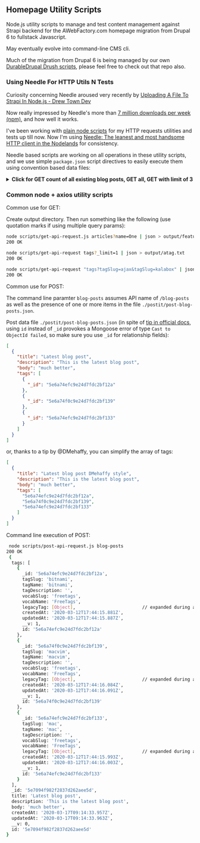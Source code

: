 ## Homepage Utility Scripts

Node.js utility scripts to manage and test content management against Strapi
backend for the AWebFactory.com homepage migration from Drupal 6 to fullstack
Javascript.

May eventually evolve into command-line CMS cli.

Much of the migration from Drupal 6 is being managed by our own
[DurableDrupal Drush scripts](https://github.com/DurableDrupal/drush-migration-scripts),
please feel free to check out that repo also.

### Using Needle For HTTP Utils N Tests

Curiosity concerning Needle aroused very recently by
[Uploading A File To Strapi In Node.js - Drew Town Dev](https://www.drewtown.dev/post/uploading-a-file-to-strapi-in-node-js/)

Now really impressed by Needle's more than
[7 million downloads per week (npm)](https://www.npmjs.com/package/needle), and
how well it works.

I've been working with
[plain node scripts](https://github.com/awebfactory/homepage-utility-scripts/tree/plain-node-scripts)
for my HTTP requests utilities and tests up till now. Now I'm using
[Needle: The leanest and most handsome HTTP client in the Nodelands](https://github.com/tomas/needle)
for consistency.

Needle based scripts are working on all operations in these utility scripts, and
we use simple `package.json` script directives to easily execute them using
convention based data files:

<details><summary><strong>Click for GET count of all existing blog posts, GET all, GET with limit of 3</strong></summary>

<details><summary>Count (using Strapi `count` API)</summary>

```bash
yarn get blog-posts/count
yarn run v1.22.1
$ node needle-scripts/get-api-request blog-posts/count
9
Done in 0.21s.

yarn get tags/count
yarn run v1.22.1
$ node needle-scripts/get-api-request tags/count
178
Done in 0.21s.
```

</details>

<details><summary>Get (all)</summary>

```json
yarn get blog-posts
yarn run v1.22.1
$ node needle-scripts/get-api-request blog-posts
[
    {
        "tags": [],
        "_id": "5e3556739d28fe03758b1c0e",
        "title": "First blog post",
        "description": "This is the first blog post",
        "body": "adfadfadf",
        "createdAt": "2020-02-01T10:44:03.933Z",
        "updatedAt": "2020-02-04T11:30:25.602Z",
        "__v": 0,
        "id": "5e3556739d28fe03758b1c0e"
    },
    {
        "tags": [],
        "_id": "5e70891182f2837d262aee57",
        "title": "Third blog post",
        "description": "This is the third blog post",
        "body": "oh, so much better",
        "createdAt": "2020-03-17T08:23:45.413Z",
        "updatedAt": "2020-03-17T08:23:45.413Z",
        "__v": 0,
        "id": "5e70891182f2837d262aee57"
    },
]
```

</details>

<details><summary>GET with `filters`</summary>

We can also simply apply any Strapi API GET expression, including
[filters](https://strapi.io/documentation/3.0.0-beta.x/content-api/parameters.html#filters):

```json
 yarn get blog-posts?_limit=2
yarn run v1.22.1
$ node needle-scripts/get-api-request 'blog-posts?_limit=2'
[
    {
        "tags": [],
        "_id": "5e3556739d28fe03758b1c0e",
        "title": "First blog post",
        "description": "This is the first blog post",
        "body": "adfadfadf",
        "createdAt": "2020-02-01T10:44:03.933Z",
        "updatedAt": "2020-02-04T11:30:25.602Z",
        "__v": 0,
        "id": "5e3556739d28fe03758b1c0e"
    },
    {
        "tags": [],
        "_id": "5e70891182f2837d262aee57",
        "title": "Third blog post",
        "description": "This is the third blog post",
        "body": "oh, so much better",
        "createdAt": "2020-03-17T08:23:45.413Z",
        "updatedAt": "2020-03-17T08:23:45.413Z",
        "__v": 0,
        "id": "5e70891182f2837d262aee57"
    }
]
Done in 0.22s.
```

</details>

<details><summary>We can GET by id</summary>

```json
 yarn get blog-posts/5e70a09482f2837d262aee5e
yarn run v1.22.1
$ node needle-scripts/get-api-request blog-posts/5e70a09482f2837d262aee5e
{
    "tags": [
        {
            "_id": "5e6a74efc9e24d7fdc2bf12a",
            "tagSlug": "bitnami",
            "tagName": "bitnami",
            "tagDescription": "",
            "vocabSlug": "freetags",
            "vocabName": "FreeTags",
            "legacyTag": {
                "_id": "5e6a74efc9e24d7fdc2bf12b",
                "tagId": "173",
                "tagSlug": "bitnami",
                "tagName": "bitnami",
                "tagDescription": "",
                "vocabId": "3",
                "vocabSlug": "freetags",
                "vocabName": "FreeTags",
                "createdAt": "2020-03-12T17:44:15.883Z",
                "updatedAt": "2020-03-12T17:44:15.883Z",
                "__v": 0,
                "id": "5e6a74efc9e24d7fdc2bf12b"
            },
            "createdAt": "2020-03-12T17:44:15.881Z",
            "updatedAt": "2020-03-12T17:44:15.887Z",
            "__v": 1,
            "id": "5e6a74efc9e24d7fdc2bf12a"
        },
        {
            "_id": "5e6a74f0c9e24d7fdc2bf139",
            "tagSlug": "macvim",
            "tagName": "macvim",
            "tagDescription": "",
            "vocabSlug": "freetags",
            "vocabName": "FreeTags",
            "legacyTag": {
                "_id": "5e6a74f0c9e24d7fdc2bf13a",
                "tagId": "178",
                "tagSlug": "macvim",
                "tagName": "macvim",
                "tagDescription": "",
                "vocabId": "3",
                "vocabSlug": "freetags",
                "vocabName": "FreeTags",
                "createdAt": "2020-03-12T17:44:16.086Z",
                "updatedAt": "2020-03-12T17:44:16.086Z",
                "__v": 0,
                "id": "5e6a74f0c9e24d7fdc2bf13a"
            },
            "createdAt": "2020-03-12T17:44:16.084Z",
            "updatedAt": "2020-03-12T17:44:16.091Z",
            "__v": 1,
            "id": "5e6a74f0c9e24d7fdc2bf139"
        },
        {
            "_id": "5e6a74efc9e24d7fdc2bf133",
            "tagSlug": "mac",
            "tagName": "mac",
            "tagDescription": "",
            "vocabSlug": "freetags",
            "vocabName": "FreeTags",
            "legacyTag": {
                "_id": "5e6a74efc9e24d7fdc2bf134",
                "tagId": "176",
                "tagSlug": "mac",
                "tagName": "mac",
                "tagDescription": "",
                "vocabId": "3",
                "vocabSlug": "freetags",
                "vocabName": "FreeTags",
                "createdAt": "2020-03-12T17:44:15.996Z",
                "updatedAt": "2020-03-12T17:44:15.996Z",
                "__v": 0,
                "id": "5e6a74efc9e24d7fdc2bf134"
            },
            "createdAt": "2020-03-12T17:44:15.993Z",
            "updatedAt": "2020-03-12T17:44:16.003Z",
            "__v": 1,
            "id": "5e6a74efc9e24d7fdc2bf133"
        }
    ],
    "_id": "5e70a09482f2837d262aee5e",
    "title": "Latest blog post DMehaffy authored",
    "description": "This is the latest blog post",
    "body": "much better",
    "createdAt": "2020-03-17T10:04:04.172Z",
    "updatedAt": "2020-03-17T10:04:04.175Z",
    "__v": 0,
    "id": "5e70a09482f2837d262aee5e"
}
Done in 0.31s.
```

</details>

<details><summary>Or, using filters again, find the same blog post by title</summary>

````json
node needle-scripts/get-api-request 'blog-posts?title=Latest blog post DMehaffy authored'
[
    {
        "tags": [
            {
                "_id": "5e6a74efc9e24d7fdc2bf12a",
                "tagSlug": "bitnami",
                "tagName": "bitnami",
                "tagDescription": "",
                "vocabSlug": "freetags",
                "vocabName": "FreeTags",
                "legacyTag": {
                    "_id": "5e6a74efc9e24d7fdc2bf12b",
                    "tagId": "173",
                    "tagSlug": "bitnami",
                    "tagName": "bitnami",
                    "tagDescription": "",
                    "vocabId": "3",
                    "vocabSlug": "freetags",
                    "vocabName": "FreeTags",
                    "createdAt": "2020-03-12T17:44:15.883Z",
                    "updatedAt": "2020-03-12T17:44:15.883Z",
                    "__v": 0,
                    "id": "5e6a74efc9e24d7fdc2bf12b"

...

        "_id": "5e70a09482f2837d262aee5e",
        "title": "Latest blog post DMehaffy authored",
        "description": "This is the latest blog post",
        "body": "much better",
        "createdAt": "2020-03-17T10:04:04.172Z",
        "updatedAt": "2020-03-17T10:04:04.175Z",
        "__v": 0,
        "id": "5e70a09482f2837d262aee5e"
    }
]


</details>


</details>

</details>

<details><summary><strong>Click for POST, GET, PUT details</strong></summary>

First we do a POST a new blog post, then we note the `_id`, then `GET`, and
finally update with a `PUT`. Click to see details of each:

</details>

<details><summary><strong>&nbsp;&nbsp;&nbsp; 1: POST blog post</strong></summary>

```js
yarn post blog-posts
yarn run v1.22.1
$ node needle-scripts/post-api-request blog-posts
{
    "tags": [
        {
            "_id": "5e6a74efc9e24d7fdc2bf12a",
            "tagSlug": "bitnami",
            "tagName": "bitnami",
            "tagDescription": "",
            "vocabSlug": "freetags",
            "vocabName": "FreeTags",
            "legacyTag": {
                "_id": "5e6a74efc9e24d7fdc2bf12b",
                "tagId": "173",
                "tagSlug": "bitnami",
                "tagName": "bitnami",
                "tagDescription": "",
                "vocabId": "3",
                "vocabSlug": "freetags",
                "vocabName": "FreeTags",
                "createdAt": "2020-03-12T17:44:15.883Z",
                "updatedAt": "2020-03-12T17:44:15.883Z",
                "__v": 0,
                "id": "5e6a74efc9e24d7fdc2bf12b"
            },
            "createdAt": "2020-03-12T17:44:15.881Z",
            "updatedAt": "2020-03-12T17:44:15.887Z",
            "__v": 1,
            "id": "5e6a74efc9e24d7fdc2bf12a"
        },
        {
            "_id": "5e6a74efc9e24d7fdc2bf133",
            "tagSlug": "mac",
            "tagName": "mac",
            "tagDescription": "",
            "vocabSlug": "freetags",
            "vocabName": "FreeTags",
            "legacyTag": {
                "_id": "5e6a74efc9e24d7fdc2bf134",
                "tagId": "176",
                "tagSlug": "mac",
                "tagName": "mac",
                "tagDescription": "",
                "vocabId": "3",
                "vocabSlug": "freetags",
                "vocabName": "FreeTags",
                "createdAt": "2020-03-12T17:44:15.996Z",
                "updatedAt": "2020-03-12T17:44:15.996Z",
                "__v": 0,
                "id": "5e6a74efc9e24d7fdc2bf134"
            },
            "createdAt": "2020-03-12T17:44:15.993Z",
            "updatedAt": "2020-03-12T17:44:16.003Z",
            "__v": 1,
            "id": "5e6a74efc9e24d7fdc2bf133"
        }
    ],
    "_id": "5e74adc382f2837d262aee60",
    "title": "Pretty blog post",
    "description": "This is the prettiest blog post",
    "body": "much prettiester",
    "createdAt": "2020-03-20T11:49:23.436Z",
    "updatedAt": "2020-03-20T11:49:23.440Z",
    "__v": 0,
    "id": "5e74adc382f2837d262aee60"
}
Done in 0.33s.
````

</details>

<details><summary><strong>&nbsp;&nbsp;&nbsp; 2: GET blog post</strong></summary>

```js
yarn get blog-posts/5e74adc382f2837d262aee60
yarn run v1.22.1
$ node needle-scripts/get-api-request blog-posts/5e74adc382f2837d262aee60
{
    "tags": [
        {
            "_id": "5e6a74efc9e24d7fdc2bf12a",
            "tagSlug": "bitnami",
            "tagName": "bitnami",
            "tagDescription": "",
            "vocabSlug": "freetags",
            "vocabName": "FreeTags",
            "legacyTag": {
                "_id": "5e6a74efc9e24d7fdc2bf12b",
                "tagId": "173",
                "tagSlug": "bitnami",
                "tagName": "bitnami",
                "tagDescription": "",
                "vocabId": "3",
                "vocabSlug": "freetags",
                "vocabName": "FreeTags",
                "createdAt": "2020-03-12T17:44:15.883Z",
                "updatedAt": "2020-03-12T17:44:15.883Z",
                "__v": 0,
                "id": "5e6a74efc9e24d7fdc2bf12b"
            },
            "createdAt": "2020-03-12T17:44:15.881Z",
            "updatedAt": "2020-03-12T17:44:15.887Z",
            "__v": 1,
            "id": "5e6a74efc9e24d7fdc2bf12a"
        },
        {
            "_id": "5e6a74efc9e24d7fdc2bf133",
            "tagSlug": "mac",
            "tagName": "mac",
            "tagDescription": "",
            "vocabSlug": "freetags",
            "vocabName": "FreeTags",
            "legacyTag": {
                "_id": "5e6a74efc9e24d7fdc2bf134",
                "tagId": "176",
                "tagSlug": "mac",
                "tagName": "mac",
                "tagDescription": "",
                "vocabId": "3",
                "vocabSlug": "freetags",
                "vocabName": "FreeTags",
                "createdAt": "2020-03-12T17:44:15.996Z",
                "updatedAt": "2020-03-12T17:44:15.996Z",
                "__v": 0,
                "id": "5e6a74efc9e24d7fdc2bf134"
            },
            "createdAt": "2020-03-12T17:44:15.993Z",
            "updatedAt": "2020-03-12T17:44:16.003Z",
            "__v": 1,
            "id": "5e6a74efc9e24d7fdc2bf133"
        }
    ],
    "_id": "5e74adc382f2837d262aee60",
    "title": "Pretty blog post",
    "description": "This is the prettiest blog post",
    "body": "much prettiester",
    "createdAt": "2020-03-20T11:49:23.436Z",
    "updatedAt": "2020-03-20T11:49:23.440Z",
    "__v": 0,
    "id": "5e74adc382f2837d262aee60"
}
Done in 0.45s.
```

</details>

<details><summary><strong>&nbsp;&nbsp;&nbsp; 3 (first update): PUT blog post, check interactively</strong></summary>

Given this data file:

```js
cat postit/put-blog-posts.json
[
  {
    "_id": "5e74adc382f2837d262aee60",
    "title": "Pretty blog post, really",
    "description": "This is the prettiest blog post, really",
    "body": "much prettier, really",
    "tags": ["5e6a74efc9e24d7fdc2bf12a", "5e6a74efc9e24d7fdc2bf133"]
  }
]
```

We update the blog post:

```js
yarn put blog-posts
yarn run v1.22.1
$ node needle-scripts/put-api-request blog-posts
{
    "tags": [
        {
            "_id": "5e6a74efc9e24d7fdc2bf12a",
            "tagSlug": "bitnami",
            "tagName": "bitnami",
            "tagDescription": "",
            "vocabSlug": "freetags",
            "vocabName": "FreeTags",
            "legacyTag": {
                "_id": "5e6a74efc9e24d7fdc2bf12b",
                "tagId": "173",
                "tagSlug": "bitnami",
                "tagName": "bitnami",
                "tagDescription": "",
                "vocabId": "3",
                "vocabSlug": "freetags",
                "vocabName": "FreeTags",
                "createdAt": "2020-03-12T17:44:15.883Z",
                "updatedAt": "2020-03-12T17:44:15.883Z",
                "__v": 0,
                "id": "5e6a74efc9e24d7fdc2bf12b"
            },
            "createdAt": "2020-03-12T17:44:15.881Z",
            "updatedAt": "2020-03-12T17:44:15.887Z",
            "__v": 1,
            "id": "5e6a74efc9e24d7fdc2bf12a"
        },
        {
            "_id": "5e6a74efc9e24d7fdc2bf133",
            "tagSlug": "mac",
            "tagName": "mac",
            "tagDescription": "",
            "vocabSlug": "freetags",
            "vocabName": "FreeTags",
            "legacyTag": {
                "_id": "5e6a74efc9e24d7fdc2bf134",
                "tagId": "176",
                "tagSlug": "mac",
                "tagName": "mac",
                "tagDescription": "",
                "vocabId": "3",
                "vocabSlug": "freetags",
                "vocabName": "FreeTags",
                "createdAt": "2020-03-12T17:44:15.996Z",
                "updatedAt": "2020-03-12T17:44:15.996Z",
                "__v": 0,
                "id": "5e6a74efc9e24d7fdc2bf134"
            },
            "createdAt": "2020-03-12T17:44:15.993Z",
            "updatedAt": "2020-03-12T17:44:16.003Z",
            "__v": 1,
            "id": "5e6a74efc9e24d7fdc2bf133"
        }
    ],
    "_id": "5e74adc382f2837d262aee60",
    "title": "Pretty blog post, really",
    "description": "This is the prettiest blog post, really",
    "body": "much prettier, really",
    "createdAt": "2020-03-20T11:49:23.436Z",
    "updatedAt": "2020-03-20T14:00:05.440Z",
    "__v": 0,
    "id": "5e74adc382f2837d262aee60"
}
Done in 0.28s.
```

And we confirm that the change is indeed registered in the Admin UI.

</details>

<details><summary><strong>&nbsp;&nbsp;&nbsp; 3 (second update): PUT blog post, check interactively</strong></summary>

Given data file:

```js
;[
  {
    _id: '5e74adc382f2837d262aee60',
    title: 'Pretty blog post, really',
    description: 'This is the prettiest blog post, really',
    body: 'much prettier, really',
    tags: [
      {
        _id: '5e6a74efc9e24d7fdc2bf12a',
      },
      {
        _id: '5e6a74f0c9e24d7fdc2bf139',
      },
      {
        _id: '5e6a74efc9e24d7fdc2bf133',
      },
    ],
  },
]
```

We update with an additional tag:

```js
yarn put blog-posts
yarn run v1.22.1
$ node needle-scripts/put-api-request blog-posts
{
    "tags": [
        {
            "_id": "5e6a74efc9e24d7fdc2bf12a",
            "tagSlug": "bitnami",
            "tagName": "bitnami",
            "tagDescription": "",
            "vocabSlug": "freetags",
            "vocabName": "FreeTags",
            "legacyTag": {
                "_id": "5e6a74efc9e24d7fdc2bf12b",
                "tagId": "173",
                "tagSlug": "bitnami",
                "tagName": "bitnami",
                "tagDescription": "",
                "vocabId": "3",
                "vocabSlug": "freetags",
                "vocabName": "FreeTags",
                "createdAt": "2020-03-12T17:44:15.883Z",
                "updatedAt": "2020-03-12T17:44:15.883Z",
                "__v": 0,
                "id": "5e6a74efc9e24d7fdc2bf12b"
            },
            "createdAt": "2020-03-12T17:44:15.881Z",
            "updatedAt": "2020-03-12T17:44:15.887Z",
            "__v": 1,
            "id": "5e6a74efc9e24d7fdc2bf12a"
        },
        {
            "_id": "5e6a74f0c9e24d7fdc2bf139",
            "tagSlug": "macvim",
            "tagName": "macvim",
            "tagDescription": "",
            "vocabSlug": "freetags",
            "vocabName": "FreeTags",
            "legacyTag": {
                "_id": "5e6a74f0c9e24d7fdc2bf13a",
                "tagId": "178",
                "tagSlug": "macvim",
                "tagName": "macvim",
                "tagDescription": "",
                "vocabId": "3",
                "vocabSlug": "freetags",
                "vocabName": "FreeTags",
                "createdAt": "2020-03-12T17:44:16.086Z",
                "updatedAt": "2020-03-12T17:44:16.086Z",
                "__v": 0,
                "id": "5e6a74f0c9e24d7fdc2bf13a"
            },
            "createdAt": "2020-03-12T17:44:16.084Z",
            "updatedAt": "2020-03-12T17:44:16.091Z",
            "__v": 1,
            "id": "5e6a74f0c9e24d7fdc2bf139"
        },
        {
            "_id": "5e6a74efc9e24d7fdc2bf133",
            "tagSlug": "mac",
            "tagName": "mac",
            "tagDescription": "",
            "vocabSlug": "freetags",
            "vocabName": "FreeTags",
            "legacyTag": {
                "_id": "5e6a74efc9e24d7fdc2bf134",
                "tagId": "176",
                "tagSlug": "mac",
                "tagName": "mac",
                "tagDescription": "",
                "vocabId": "3",
                "vocabSlug": "freetags",
                "vocabName": "FreeTags",
                "createdAt": "2020-03-12T17:44:15.996Z",
                "updatedAt": "2020-03-12T17:44:15.996Z",
                "__v": 0,
                "id": "5e6a74efc9e24d7fdc2bf134"
            },
            "createdAt": "2020-03-12T17:44:15.993Z",
            "updatedAt": "2020-03-12T17:44:16.003Z",
            "__v": 1,
            "id": "5e6a74efc9e24d7fdc2bf133"
        }
    ],
    "_id": "5e74adc382f2837d262aee60",
    "title": "Pretty blog post, really",
    "description": "This is the prettiest blog post, really",
    "body": "much prettier, really",
    "createdAt": "2020-03-20T11:49:23.436Z",
    "updatedAt": "2020-03-20T14:16:52.119Z",
    "__v": 0,
    "id": "5e74adc382f2837d262aee60"
}
Done in 0.47s.
```

And confirm the change in interactive Admin UI

</details>

<details><summary><strong>&nbsp;&nbsp;&nbsp; 3 (third update): PUT blog post, check interactively</strong></summary>

Given data file:

```js
cat postit/put-blog-posts.json
[
  {
    "_id": "5e74adc382f2837d262aee60",
    "title": "Pretty blog post, look ma, no tags!",
    "description": "This is the prettiest blog post, really: no tags",
    "body": "much prettier, really, without tags",
    "tags": []
  },
  {
    "_id": "5e708e5b82f2837d262aee5b",
    "title": "Fourth blog post with more tags",
    "description": "This is the fourth blog post with more tags",
    "body": "much better with more tags",
    "tags": [
      {
        "_id": "5e6a74efc9e24d7fdc2bf12a"
      },
      {
        "_id": "5e6a74f0c9e24d7fdc2bf139"
      },
      {
        "_id": "5e6a74efc9e24d7fdc2bf133"
      }
    ]
  },
  {
    "_id": "5e708e5b82f2837d262aee5c",
    "title": "Fifth blog post with more tags",
    "description": "This is the fifth blog post with more tags",
    "body": "oh, so much better with more tags",
    "tags": [
      {
        "_id": "5e6a74efc9e24d7fdc2bf12a"
      },
      {
        "_id": "5e6a74f0c9e24d7fdc2bf139"
      },
      {
        "_id": "5e6a74efc9e24d7fdc2bf133"
      }
    ]
  }
]

```

We update multiple blog posts

```js
 yarn put blog-posts
yarn run v1.22.1
$ node needle-scripts/put-api-request blog-posts
{
    "tags": [
        {
            "_id": "5e6a74efc9e24d7fdc2bf12a",
            "tagSlug": "bitnami",
            "tagName": "bitnami",
            "tagDescription": "",
            "vocabSlug": "freetags",
            "vocabName": "FreeTags",
            "legacyTag": {
                "_id": "5e6a74efc9e24d7fdc2bf12b",
                "tagId": "173",
                "tagSlug": "bitnami",
                "tagName": "bitnami",
                "tagDescription": "",
                "vocabId": "3",
                "vocabSlug": "freetags",
                "vocabName": "FreeTags",
                "createdAt": "2020-03-12T17:44:15.883Z",
                "updatedAt": "2020-03-12T17:44:15.883Z",
                "__v": 0,
                "id": "5e6a74efc9e24d7fdc2bf12b"
            },
            "createdAt": "2020-03-12T17:44:15.881Z",
            "updatedAt": "2020-03-12T17:44:15.887Z",
            "__v": 1,
            "id": "5e6a74efc9e24d7fdc2bf12a"
        },
        {
            "_id": "5e6a74f0c9e24d7fdc2bf139",
            "tagSlug": "macvim",
            "tagName": "macvim",
            "tagDescription": "",
            "vocabSlug": "freetags",
            "vocabName": "FreeTags",
            "legacyTag": {
                "_id": "5e6a74f0c9e24d7fdc2bf13a",
                "tagId": "178",
                "tagSlug": "macvim",
                "tagName": "macvim",
                "tagDescription": "",
                "vocabId": "3",
                "vocabSlug": "freetags",
                "vocabName": "FreeTags",
                "createdAt": "2020-03-12T17:44:16.086Z",
                "updatedAt": "2020-03-12T17:44:16.086Z",
                "__v": 0,
                "id": "5e6a74f0c9e24d7fdc2bf13a"
            },
            "createdAt": "2020-03-12T17:44:16.084Z",
            "updatedAt": "2020-03-12T17:44:16.091Z",
            "__v": 1,
            "id": "5e6a74f0c9e24d7fdc2bf139"
        },
        {
            "_id": "5e6a74efc9e24d7fdc2bf133",
            "tagSlug": "mac",
            "tagName": "mac",
            "tagDescription": "",
            "vocabSlug": "freetags",
            "vocabName": "FreeTags",
            "legacyTag": {
                "_id": "5e6a74efc9e24d7fdc2bf134",
                "tagId": "176",
                "tagSlug": "mac",
                "tagName": "mac",
                "tagDescription": "",
                "vocabId": "3",
                "vocabSlug": "freetags",
                "vocabName": "FreeTags",
                "createdAt": "2020-03-12T17:44:15.996Z",
                "updatedAt": "2020-03-12T17:44:15.996Z",
                "__v": 0,
                "id": "5e6a74efc9e24d7fdc2bf134"
            },
            "createdAt": "2020-03-12T17:44:15.993Z",
            "updatedAt": "2020-03-12T17:44:16.003Z",
            "__v": 1,
            "id": "5e6a74efc9e24d7fdc2bf133"
        }
    ],
    "_id": "5e708e5b82f2837d262aee5b",
    "title": "Fourth blog post with more tags",
    "description": "This is the fourth blog post with more tags",
    "body": "much better with more tags",
    "createdAt": "2020-03-17T08:46:19.178Z",
    "updatedAt": "2020-03-20T14:32:34.523Z",
    "__v": 0,
    "id": "5e708e5b82f2837d262aee5b"
}
{
    "tags": [
        {
            "_id": "5e6a74efc9e24d7fdc2bf12a",
            "tagSlug": "bitnami",
            "tagName": "bitnami",
            "tagDescription": "",
            "vocabSlug": "freetags",
            "vocabName": "FreeTags",
            "legacyTag": {
                "_id": "5e6a74efc9e24d7fdc2bf12b",
                "tagId": "173",
                "tagSlug": "bitnami",
                "tagName": "bitnami",
                "tagDescription": "",
                "vocabId": "3",
                "vocabSlug": "freetags",
                "vocabName": "FreeTags",
                "createdAt": "2020-03-12T17:44:15.883Z",
                "updatedAt": "2020-03-12T17:44:15.883Z",
                "__v": 0,
                "id": "5e6a74efc9e24d7fdc2bf12b"
            },
            "createdAt": "2020-03-12T17:44:15.881Z",
            "updatedAt": "2020-03-12T17:44:15.887Z",
            "__v": 1,
            "id": "5e6a74efc9e24d7fdc2bf12a"
        },
        {
            "_id": "5e6a74f0c9e24d7fdc2bf139",
            "tagSlug": "macvim",
            "tagName": "macvim",
            "tagDescription": "",
            "vocabSlug": "freetags",
            "vocabName": "FreeTags",
            "legacyTag": {
                "_id": "5e6a74f0c9e24d7fdc2bf13a",
                "tagId": "178",
                "tagSlug": "macvim",
                "tagName": "macvim",
                "tagDescription": "",
                "vocabId": "3",
                "vocabSlug": "freetags",
                "vocabName": "FreeTags",
                "createdAt": "2020-03-12T17:44:16.086Z",
                "updatedAt": "2020-03-12T17:44:16.086Z",
                "__v": 0,
                "id": "5e6a74f0c9e24d7fdc2bf13a"
            },
            "createdAt": "2020-03-12T17:44:16.084Z",
            "updatedAt": "2020-03-12T17:44:16.091Z",
            "__v": 1,
            "id": "5e6a74f0c9e24d7fdc2bf139"
        },
        {
            "_id": "5e6a74efc9e24d7fdc2bf133",
            "tagSlug": "mac",
            "tagName": "mac",
            "tagDescription": "",
            "vocabSlug": "freetags",
            "vocabName": "FreeTags",
            "legacyTag": {
                "_id": "5e6a74efc9e24d7fdc2bf134",
                "tagId": "176",
                "tagSlug": "mac",
                "tagName": "mac",
                "tagDescription": "",
                "vocabId": "3",
                "vocabSlug": "freetags",
                "vocabName": "FreeTags",
                "createdAt": "2020-03-12T17:44:15.996Z",
                "updatedAt": "2020-03-12T17:44:15.996Z",
                "__v": 0,
                "id": "5e6a74efc9e24d7fdc2bf134"
            },
            "createdAt": "2020-03-12T17:44:15.993Z",
            "updatedAt": "2020-03-12T17:44:16.003Z",
            "__v": 1,
            "id": "5e6a74efc9e24d7fdc2bf133"
        }
    ],
    "_id": "5e708e5b82f2837d262aee5c",
    "title": "Fifth blog post with more tags",
    "description": "This is the fifth blog post with more tags",
    "body": "oh, so much better with more tags",
    "createdAt": "2020-03-17T08:46:19.256Z",
    "updatedAt": "2020-03-20T14:32:34.548Z",
    "__v": 0,
    "id": "5e708e5b82f2837d262aee5c"
}
{
    "tags": [],
    "_id": "5e74adc382f2837d262aee60",
    "title": "Pretty blog post, look ma, no tags!",
    "description": "This is the prettiest blog post, really: no tags",
    "body": "much prettier, really, without tags",
    "createdAt": "2020-03-20T11:49:23.436Z",
    "updatedAt": "2020-03-20T14:32:34.596Z",
    "__v": 0,
    "id": "5e74adc382f2837d262aee60"
}
Done in 0.31s.
```

</details>

</details>

### Common node + axios utility scripts

Common use for GET:

Create output directory. Then run something like the following (use quotation
marks if using multiple query params):

```bash
node scripts/get-api-request.js articles?name=One | json > output/featured.txt
200 OK

node scripts/get-api-request tags?_limit=1 | json > output/atag.txt
200 OK

node scripts/get-api-request "tags?tagSlug=ajax&tagSlug=kalabox" | json > output/2tags.txt
200 OK
```

Common use for POST:

The command line paramter `blog-posts` assumes API name of `/blog-posts` as well
as the presence of one or more items in the file
`./postit/post-blog-posts.json`.

Post data file `./postit/post-blog-posts.json` (in spite of
[tip in official docs](https://strapi.io/documentation/3.0.0-beta.x/content-api/api-endpoints.html),
using `id` instead of `_id` provokes a Mongoose error of type
`Cast to ObjectId failed`, so make sure you use `_id` for relationship fields):

```json
[
  {
    "title": "Latest blog post",
    "description": "This is the latest blog post",
    "body": "much better",
    "tags": [
      {
        "_id": "5e6a74efc9e24d7fdc2bf12a"
      },
      {
        "_id": "5e6a74f0c9e24d7fdc2bf139"
      },
      {
        "_id": "5e6a74efc9e24d7fdc2bf133"
      }
    ]
  }
]
```

or, thanks to a tip by @DMehaffy, you can simplify the array of tags:

```json
[
  {
    "title": "Latest blog post DMehaffy style",
    "description": "This is the latest blog post",
    "body": "much better",
    "tags": [
      "5e6a74efc9e24d7fdc2bf12a",
      "5e6a74f0c9e24d7fdc2bf139",
      "5e6a74efc9e24d7fdc2bf133"
    ]
  }
]
```

Command line execution of POST:

```bash
 node scripts/post-api-request.js blog-posts
200 OK
 {
  tags: [
    {
      _id: '5e6a74efc9e24d7fdc2bf12a',
      tagSlug: 'bitnami',
      tagName: 'bitnami',
      tagDescription: '',
      vocabSlug: 'freetags',
      vocabName: 'FreeTags',
      legacyTag: [Object],                         // expanded during actual execution
      createdAt: '2020-03-12T17:44:15.881Z',
      updatedAt: '2020-03-12T17:44:15.887Z',
      __v: 1,
      id: '5e6a74efc9e24d7fdc2bf12a'
    },
    {
      _id: '5e6a74f0c9e24d7fdc2bf139',
      tagSlug: 'macvim',
      tagName: 'macvim',
      tagDescription: '',
      vocabSlug: 'freetags',
      vocabName: 'FreeTags',
      legacyTag: [Object],                         // expanded during actual execution
      createdAt: '2020-03-12T17:44:16.084Z',
      updatedAt: '2020-03-12T17:44:16.091Z',
      __v: 1,
      id: '5e6a74f0c9e24d7fdc2bf139'
    },
    {
      _id: '5e6a74efc9e24d7fdc2bf133',
      tagSlug: 'mac',
      tagName: 'mac',
      tagDescription: '',
      vocabSlug: 'freetags',
      vocabName: 'FreeTags',
      legacyTag: [Object],                         // expanded during actual execution
      createdAt: '2020-03-12T17:44:15.993Z',
      updatedAt: '2020-03-12T17:44:16.003Z',
      __v: 1,
      id: '5e6a74efc9e24d7fdc2bf133'
    }
  ],
  _id: '5e7094f982f2837d262aee5d',
  title: 'Latest blog post',
  description: 'This is the latest blog post',
  body: 'much better',
  createdAt: '2020-03-17T09:14:33.957Z',
  updatedAt: '2020-03-17T09:14:33.963Z',
  __v: 0,
  id: '5e7094f982f2837d262aee5d'
}
```
